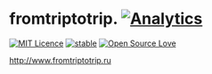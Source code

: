 # fromtriptotrip. [![Analytics](https://ga-beacon.appspot.com/UA-73784599-1/welcome-page)](https://github.com/adnaumov/fromtriptotrip)
[![MIT Licence](https://badges.frapsoft.com/os/mit/mit.svg?v=103)](https://opensource.org/licenses/mit-license.php)
[![stable](http://badges.github.io/stability-badges/dist/stable.svg)](http://github.com/badges/stability-badges)
[![Open Source Love](https://badges.frapsoft.com/os/v1/open-source.png?v=103)](https://github.com/ellerbrock/open-source-badge/)

<http://www.fromtriptotrip.ru>
